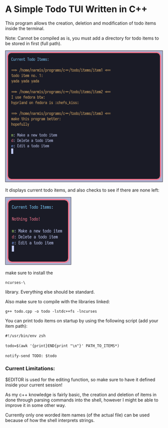 # A Simple Todo TUI Written in C++

This program allows the creation, deletion and modification of todo items inside the terminal.

Note: Cannot be compiled as is, you must add a directory for todo items to be stored in first (full path).

![](https://github.com/Narmis-E/todo/blob/main/images/todo.png)

It displays current todo items, and also checks to see if there are none left:

![](https://github.com/Narmis-E/todo/blob/main/images/todo-nothing.png)


make sure to install the
```
ncurses-\
```
library. Everything else should be standard.

Also make sure to compile with the libraries linked:
```
g++ todo.cpp -o todo -lstdc++fs -lncurses
```


You can print todo items on startup by using the following script (add your item path):
```
#!/usr/bin/env zsh

todo=$(awk '{print}END{print "\n"}' PATH_TO_ITEMS*)

notify-send TODO: $todo
```

### Current Limitations:

$EDITOR is used for the editing function, so make sure to have it defined inside your current session!

As my c++ knowledge is fairly basic, the creation and deletion of items in done through parsing commands into the shell, however I might be able to improve it in some other way. 

Currently only one worded item names (of the actual file) can be used because of how the shell interprets strings.


